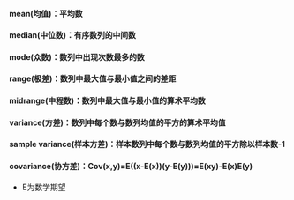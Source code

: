 #### mean(均值)：平均数

#### median(中位数)：有序数列的中间数

#### mode(众数)：数列中出现次数最多的数

#### range(极差)：数列中最大值与最小值之间的差距

#### midrange(中程数)：数列中最大值与最小值的算术平均数

#### variance(方差)：数列中每个数与数列均值的平方的算术平均值

#### sample variance(样本方差)：样本数列中每个数与数列均值的平方除以样本数-1

#### covariance(协方差)：Cov(x,y)=E((x-E(x))(y-E(y)))=E(xy)-E(x)E(y)
* E为数学期望